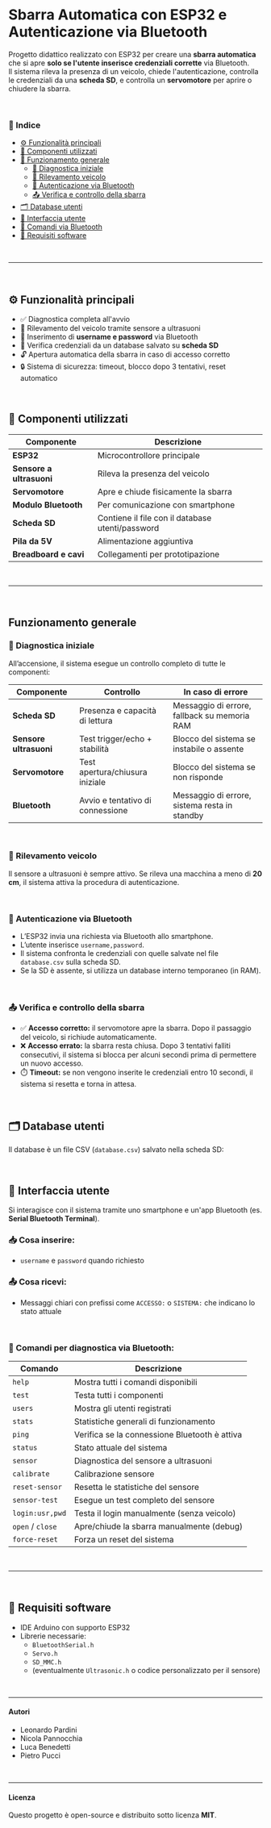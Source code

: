 #  Sbarra Automatica con ESP32 e Autenticazione via Bluetooth

Progetto didattico realizzato con ESP32 per creare una **sbarra automatica** che si apre **solo se l'utente inserisce credenziali corrette** via Bluetooth. </br>
Il sistema rileva la presenza di un veicolo, chiede l'autenticazione, controlla le credenziali da una **scheda SD**, e controlla un **servomotore** per aprire o chiudere la sbarra.

</br>

### 📑 Indice

- [⚙️ Funzionalità principali](#️-funzionalità-principali)
- [🧩 Componenti utilizzati](-Componenti-utilizzati)
- [🔄 Funzionamento generale](#funzionamento-generale)
  - [🧪 Diagnostica iniziale](#-diagnostica-iniziale)
  - [🚗 Rilevamento veicolo](#-rilevamento-veicolo)
  - [🔐 Autenticazione via Bluetooth](#-autenticazione-via-bluetooth)
  - [📤 Verifica e controllo della sbarra](#-verifica-e-controllo-della-sbarra)
- [🗂️ Database utenti](#️-database-utenti)
- [📲 Interfaccia utente](#-interfaccia-utente)
- [💬 Comandi via Bluetooth](#-comandi-per-diagnostica-via-bluetooth)
- [🧠 Requisiti software](#-requisiti-software)

</br>

---

</br>

## ⚙️ Funzionalità principali

- ✅ Diagnostica completa all'avvio
- 🚗 Rilevamento del veicolo tramite sensore a ultrasuoni
- 📲 Inserimento di **username e password** via Bluetooth
- 💾 Verifica credenziali da un database salvato su **scheda SD**
- 🔓 Apertura automatica della sbarra in caso di accesso corretto
- 🔒 Sistema di sicurezza: timeout, blocco dopo 3 tentativi, reset automatico

</br>

## 🧩 Componenti utilizzati

| Componente         | Descrizione                                               |
|--------------------|-----------------------------------------------------------|
| **ESP32**          | Microcontrollore principale                               |
| **Sensore a ultrasuoni** | Rileva la presenza del veicolo                     |
| **Servomotore**    | Apre e chiude fisicamente la sbarra                      |
| **Modulo Bluetooth** | Per comunicazione con smartphone                        |
| **Scheda SD**      | Contiene il file con il database utenti/password         |
| **Pila da 5V** | Alimentazione aggiuntiva                                    |
| **Breadboard e cavi** | Collegamenti per prototipazione                      |

</br>

---

</br>

## Funzionamento generale

### 🧪 Diagnostica iniziale

All’accensione, il sistema esegue un controllo completo di tutte le componenti:

| Componente        | Controllo                       | In caso di errore                             |
|-------------------|----------------------------------|-----------------------------------------------|
| **Scheda SD**     | Presenza e capacità di lettura   | Messaggio di errore, fallback su memoria RAM  |
| **Sensore ultrasuoni** | Test trigger/echo + stabilità | Blocco del sistema se instabile o assente     |
| **Servomotore**   | Test apertura/chiusura iniziale | Blocco del sistema se non risponde            |
| **Bluetooth**     | Avvio e tentativo di connessione | Messaggio di errore, sistema resta in standby |

</br>

### 🚗 Rilevamento veicolo

Il sensore a ultrasuoni è sempre attivo. Se rileva una macchina a meno di **20 cm**, il sistema attiva la procedura di autenticazione.

</br>

### 🔐 Autenticazione via Bluetooth

- L’ESP32 invia una richiesta via Bluetooth allo smartphone.
- L’utente inserisce `username,password`.
- Il sistema confronta le credenziali con quelle salvate nel file `database.csv` sulla scheda SD.
- Se la SD è assente, si utilizza un database interno temporaneo (in RAM).

</br>

### 📤 Verifica e controllo della sbarra

- ✅ **Accesso corretto:** il servomotore apre la sbarra. Dopo il passaggio del veicolo, si richiude automaticamente.
- ❌ **Accesso errato:** la sbarra resta chiusa. Dopo 3 tentativi falliti consecutivi, il sistema si blocca per alcuni secondi prima di permettere un nuovo accesso.
- ⏱️ **Timeout:** se non vengono inserite le credenziali entro 10 secondi, il sistema si resetta e torna in attesa.

</br>

## 🗂️ Database utenti

Il database è un file CSV (`database.csv`) salvato nella scheda SD:

</br>

## 📲 Interfaccia utente

Si interagisce con il sistema tramite uno smartphone e un'app Bluetooth (es. **Serial Bluetooth Terminal**).

### 📥 Cosa inserire:
- `username` e `password` quando richiesto

### 📤 Cosa ricevi:
- Messaggi chiari con prefissi come `ACCESSO:` o `SISTEMA:` che indicano lo stato attuale

</br>

### 💬 Comandi per diagnostica via Bluetooth:

| Comando           | Descrizione                                        |
|-------------------|----------------------------------------------------|
| `help`            | Mostra tutti i comandi disponibili                 |
| `test`            | Testa tutti i componenti                           |
| `users`           | Mostra gli utenti registrati                       |
| `stats`           | Statistiche generali di funzionamento              |
| `ping`            | Verifica se la connessione Bluetooth è attiva     |
| `status`          | Stato attuale del sistema                          |
| `sensor`          | Diagnostica del sensore a ultrasuoni               |
| `calibrate`       | Calibrazione sensore                               |
| `reset-sensor`    | Resetta le statistiche del sensore                 |
| `sensor-test`     | Esegue un test completo del sensore                |
| `login:usr,pwd`   | Testa il login manualmente (senza veicolo)         |
| `open` / `close`  | Apre/chiude la sbarra manualmente (debug)          |
| `force-reset`     | Forza un reset del sistema                         |

</br>

---

</br> 

## 🧠 Requisiti software

- IDE Arduino con supporto ESP32
- Librerie necessarie:
  - `BluetoothSerial.h`
  - `Servo.h`
  - `SD_MMC.h`
  - (eventualmente `Ultrasonic.h` o codice personalizzato per il sensore)

</br>

---

#### Autori

- Leonardo Pardini 
- Nicola Pannocchia   
- Luca Benedetti
- Pietro Pucci

</br>

---

#### Licenza

Questo progetto è open-source e distribuito sotto licenza **MIT**.

